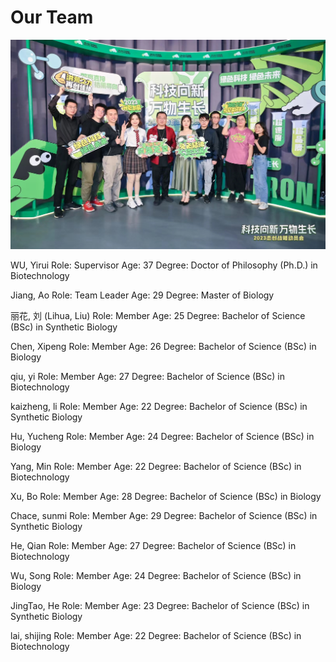 # Our Team
![team](img/iDEC_team.jpg)

WU, Yirui
Role: Supervisor
Age: 37
Degree: Doctor of Philosophy (Ph.D.) in Biotechnology

Jiang, Ao
Role: Team Leader
Age: 29
Degree: Master of Biology

丽花, 刘 (Lihua, Liu)
Role: Member
Age: 25
Degree: Bachelor of Science (BSc) in Synthetic Biology

Chen, Xipeng
Role: Member
Age: 26
Degree: Bachelor of Science (BSc) in Biology

qiu, yi
Role: Member
Age: 27
Degree: Bachelor of Science (BSc) in Biotechnology

kaizheng, li
Role: Member
Age: 22
Degree: Bachelor of Science (BSc) in Synthetic Biology

Hu, Yucheng
Role: Member
Age: 24
Degree: Bachelor of Science (BSc) in Biology

Yang, Min
Role: Member
Age: 22
Degree: Bachelor of Science (BSc) in Biotechnology

Xu, Bo
Role: Member
Age: 28
Degree: Bachelor of Science (BSc) in Biology

Chace, sunmi
Role: Member
Age: 29
Degree: Bachelor of Science (BSc) in Synthetic Biology

He, Qian
Role: Member
Age: 27
Degree: Bachelor of Science (BSc) in Biotechnology

Wu, Song
Role: Member
Age: 24
Degree: Bachelor of Science (BSc) in Biology

JingTao, He
Role: Member
Age: 23
Degree: Bachelor of Science (BSc) in Synthetic Biology

lai, shijing
Role: Member
Age: 22
Degree: Bachelor of Science (BSc) in Biotechnology
